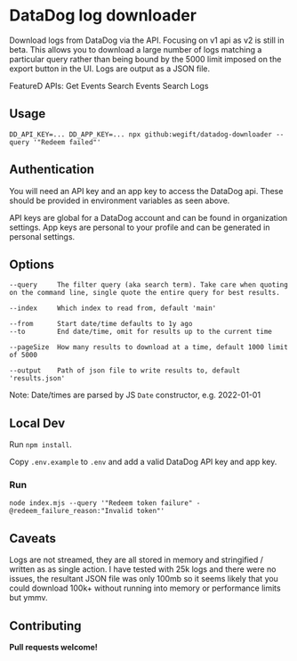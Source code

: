 # DataDog log downloader

Download logs from DataDog via the API. Focusing on v1 api as v2 is still in beta.
This allows you to download a large number of logs matching a particular query rather than being bound by the 5000 limit imposed on the export button in the UI.
Logs are output as a JSON file.

FeatureD APIs:
Get Events
Search Events
Search Logs



## Usage

```
DD_API_KEY=... DD_APP_KEY=... npx github:wegift/datadog-downloader --query '"Redeem failed"'
```

## Authentication

You will need an API key and an app key to access the DataDog api.
These should be provided in environment variables as seen above.

API keys are global for a DataDog account and can be found in organization settings.
App keys are personal to your profile and can be generated in personal settings.

## Options

```
--query     The filter query (aka search term). Take care when quoting on the command line, single quote the entire query for best results.

--index     Which index to read from, default 'main'

--from      Start date/time defaults to 1y ago
--to        End date/time, omit for results up to the current time

--pageSize  How many results to download at a time, default 1000 limit of 5000

--output    Path of json file to write results to, default 'results.json'
```

Note: Date/times are parsed by JS `Date` constructor, e.g. 2022-01-01

## Local Dev

Run `npm install`.

Copy `.env.example` to `.env` and add a valid DataDog API key and app key.

### Run

```
node index.mjs --query '"Redeem token failure" -@redeem_failure_reason:"Invalid token"'
```

## Caveats

Logs are not streamed, they are all stored in memory and stringified / written as as single action.
I have tested with 25k logs and there were no issues, the resultant JSON file was only 100mb so it seems likely that
you could download 100k+ without running into memory or performance limits but ymmv.


## Contributing

**Pull requests welcome!**
